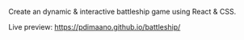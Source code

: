 Create an dynamic & interactive battleship game using React & CSS.

Live preview: https://pdimaano.github.io/battleship/